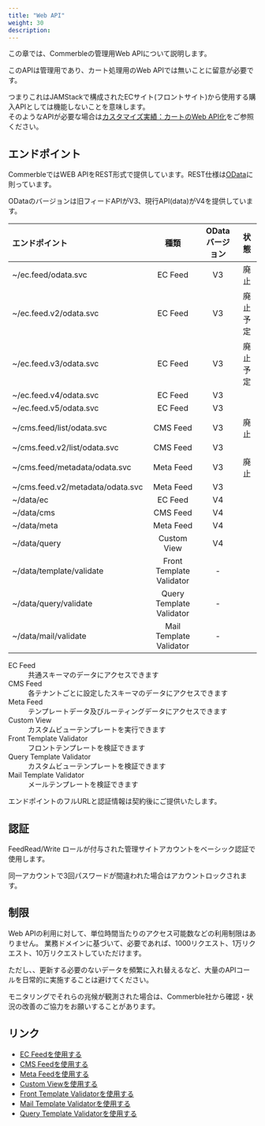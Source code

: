 ```yaml
---
title: "Web API"
weight: 30
description: 
---
```


この章では、Commerbleの管理用Web APIについて説明します。

このAPIは管理用であり、カート処理用のWeb APIでは無いことに留意が必要です。

つまりこれはJAMStackで構成されたECサイト(フロントサイト)から使用する購入APIとしては機能しないことを意味します。  
そのようなAPIが必要な場合は[カスタマイズ実績：カートのWeb API化]をご参照ください。

## エンドポイント

CommerbleではWEB APIをREST形式で提供しています。REST仕様は[OData]に則っています。

ODataのバージョンは旧フィードAPIがV3、現行API(data)がV4を提供しています。

|          エンドポイント          |           種類           | ODataバージョン |   状態   |
| :------------------------------- | :----------------------: | :-------------: | :------: |
| ~/ec.feed/odata.svc              |         EC Feed          |       V3        |   廃止   |
| ~/ec.feed.v2/odata.svc           |         EC Feed          |       V3        | 廃止予定 |
| ~/ec.feed.v3/odata.svc           |         EC Feed          |       V3        | 廃止予定 |
| ~/ec.feed.v4/odata.svc           |         EC Feed          |       V3        |          |
| ~/ec.feed.v5/odata.svc           |         EC Feed          |       V3        |          |
| ~/cms.feed/list/odata.svc        |        CMS  Feed         |       V3        |   廃止   |
| ~/cms.feed.v2/list/odata.svc     |        CMS  Feed         |       V3        |          |
| ~/cms.feed/metadata/odata.svc    |        Meta  Feed        |       V3        |   廃止   |
| ~/cms.feed.v2/metadata/odata.svc |        Meta  Feed        |       V3        |          |
| ~/data/ec                        |         EC Feed          |       V4        |          |
| ~/data/cms                       |        CMS  Feed         |       V4        |          |
| ~/data/meta                      |        Meta Feed         |       V4        |          |
| ~/data/query                     |       Custom View        |       V4        |          |
| ~/data/template/validate         | Front Template Validator |        -        |          |
| ~/data/query/validate            | Query Template Validator |        -        |          |
| ~/data/mail/validate             | Mail Template Validator  |        -        |          |

<dl>
    <dt>EC Feed</dt>
    <dd>共通スキーマのデータにアクセスできます</dd>
    <dt>CMS Feed</dt>
    <dd>各テナントごとに設定したスキーマのデータにアクセスできます</dd>
    <dt>Meta Feed</dt>
    <dd>テンプレートデータ及びルーティングデータにアクセスできます</dd>
    <dt>Custom View</dt>
    <dd>カスタムビューテンプレートを実行できます</dd>
    <dt>Front Template Validator</dt>
    <dd>フロントテンプレートを検証できます</dd>
    <dt>Query Template Validator</dt>
    <dd>カスタムビューテンプレートを検証できます</dd>
    <dt>Mail Template Validator</dt>
    <dd>メールテンプレートを検証できます</dd>
</dl>

エンドポイントのフルURLと認証情報は契約後にご提供いたします。

## 認証

FeedRead/Write ロールが付与された管理サイトアカウントをベーシック認証で使用します。

同一アカウントで3回パスワードが間違われた場合はアカウントロックされます。

## 制限

Web APIの利用に対して、単位時間当たりのアクセス可能数などの利用制限はありません。 業務ドメインに基づいて、必要であれば、1000リクエスト、1万リクエスト、10万リクエストしていただけます。

ただし、、更新する必要のないデータを頻繁に入れ替えるなど、大量のAPIコールを日常的に実施することは避けてください。

モニタリングでそれらの兆候が観測された場合は、Commerble社から確認・状況の改善のご協力をお願いすることがあります。

## リンク

- [EC Feedを使用する](./data/#ec-feed)
- [CMS Feedを使用する](./data/#cms-feed)
- [Meta Feedを使用する](./data/#meta-feed)
- [Custom Viewを使用する](./query/)
- [Front Template Validatorを使用する](./template/#cshtml)
- [Mail Template Validatorを使用する](./template/#mail)
- [Query Template Validatorを使用する](./template/#csx)


[OData]: https://www.odata.org/ "OData"
[カスタマイズ実績：カートのWeb API化]: ../../achievement/cartapi/ "カートのWeb API化"
